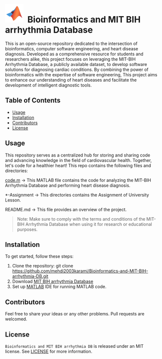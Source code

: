 # <img src="https://github.com/devicons/devicon/blob/master/icons/matlab/matlab-original.svg" width="60" height="60"/>&nbsp; Bioinformatics and MIT BIH arrhythmia Database
This is an open-source repository dedicated to the intersection of bioinformatics, computer software engineering, and heart disease diagnosis. 
Developed as a comprehensive resource for students and researchers alike, this project focuses on leveraging the MIT-BIH Arrhythmia Database, a publicly available dataset, to develop software solutions for diagnosing cardiac conditions. 
By combining the power of bioinformatics with the expertise of software engineering, This project aims to enhance our understanding of heart diseases and facilitate the development of intelligent diagnostic tools. 


## Table of Contents
- [Usage](#usage)
- [Installation](#installation)
- [Contributors](#contributors)
- [License](#license)

## Usage

This repository serves as a centralized hub for storing and sharing code and advancing knowledge in the field of cardiovascular health. Together, let's code for a healthier heart!
This repo contains the following files and directories:

[code.m](Codes/code.m) -> This MATLAB file contains the code for analyzing the MIT-BIH Arrhythmia Database and performing heart disease diagnosis.

*-Assignment -> This directories contains the Assignment of University Lesson.

README.md -> This file provides an overview of the project.

> Note: Make sure to comply with the terms and conditions of the MIT-BIH Arrhythmia Database when using it for research or educational purposes.

## Installation

To get started, follow these steps:

1. Clone the repository: git clone https://github.com/mehdi2003karami/Bioinformatics-and-MIT-BIH-arrhythmia-DB.git
1. Download [MIT BIH arrhythmia Database](https://physionet.org/content/mitdb/1.0.0/)
1. Set up [MATLAB](https://www.mathworks.com/products/matlab.html) IDE for running MATLAB code.

## Contributors

Feel free to share your ideas or any other problems. Pull requests are welcomed.

## License

`Bioinformatics and MIT BIH arrhythmia DB` is released under an MIT license. See [LICENSE](LICENSE) for more information.
